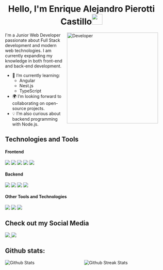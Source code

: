 <h1 align="center"><b>Hello, I'm Enrique Alejandro Pierotti Castillo</b><img src="https://media.giphy.com/media/hvRJCLFzcasrR4ia7z/giphy.gif" width="35"></h1>
<!--  -->
<img align="right" width=300px alt="Developer" src="https://c.tenor.com/2nKSTDDekOgAAAAd/tenor.gif" />

I'm a Junior Web Developer passionate about Full Stack development and modern web technologies. I am currently expanding my knowledge in both front-end and back-end development.

- 🌱 I’m currently learning:
  - Angular
  - Nest.js
  - TypeScript
- 🌍 I’m looking forward to collaborating on open-source projects.
- 💡 I’m also curious about backend programming with Node.js.

## Technologies and Tools

<h4>Frontend</h4>
<span>
  <img src="https://img.shields.io/badge/Angular-DD0031?style=for-the-badge&logo=angular&logoColor=white">
  <img src="https://img.shields.io/badge/HTML5-E34F26?style=for-the-badge&logo=html5&logoColor=white">
  <img src="https://img.shields.io/badge/CSS3-1572B6?style=for-the-badge&logo=css3&logoColor=white">
  <img src="https://img.shields.io/badge/JavaScript-F7DF1E?style=for-the-badge&logo=javascript&logoColor=black">
  <img src="https://img.shields.io/badge/TypeScript-%23007ACC.svg?style=for-the-badge&logo=typescript&logoColor=white">
</span>

<h4>Backend</h4>
<span> 
  <img src="https://img.shields.io/badge/Express%20js-000000?style=for-the-badge&logo=express&logoColor=white">
  <img src="https://img.shields.io/badge/MySQL-00000F?style=for-the-badge&logo=mysql&logoColor=white">
  <img src="https://img.shields.io/badge/nestjs-E0234E?style=for-the-badge&logo=nestjs&logoColor=white">
  <img src="https://img.shields.io/badge/Node.js-339933?style=for-the-badge&logo=node.js&logoColor=white">
</span>

<h4>Other Tools and Technologies</h4>
<span>
  <img src="https://img.shields.io/badge/Jira-0052CC?style=for-the-badge&logo=Jira&logoColor=white">
  <img src="https://img.shields.io/badge/Git-F05032?style=for-the-badge&logo=git&logoColor=white">
  <img src="https://img.shields.io/badge/GitHub-181717?style=for-the-badge&logo=github&logoColor=white">
</span>

## Check out my Social Media

<span>
<a href="https://www.instagram.com/pierotticastillo/">
  <img style="margin-right:1px" src="https://img.shields.io/badge/Instagram-E4405F?style=for-the-badge&logo=instagram&logoColor=white">
</a>
<a href="https://www.linkedin.com/in/enrique-alejandro-pierotti-castillo-aa596b287/">
  <img src="https://img.shields.io/badge/LinkedIn-%230A66C2.svg?style=for-the-badge&logo=LinkedIn&logoColor=white">
</a>
</span>

<h2>Github stats:</h2>
<div style="display: grid; grid-template-columns: repeat(2, 1fr); gap: 18px;">
        <img src="https://github-readme-stats.vercel.app/api?username=pierotticastillo&show_icons=true&theme=radical" alt="Github Stats" />
        <img src="https://github-readme-streak-stats.herokuapp.com/?user=pierotticastillo&theme=material-palenight" alt="Github Streak Stats" />
</div>